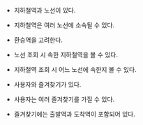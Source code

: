 * 지하철역과 노선이 있다.
* 지하철역은 여러 노선에 소속될 수 있다.
* 환승역을 고려한다.
* 노선 조회 시 속한 지하철역을 볼 수 있다.
* 지하철역 조회 시 어느 노선에 속한지 볼 수 있다.

* 사용자와 즐겨찾기가 있다.
* 사용자는 여러 즐겨찾기를 가질 수 있다.
* 즐겨찾기에는 출발역과 도착역이 포함되어 있다.
